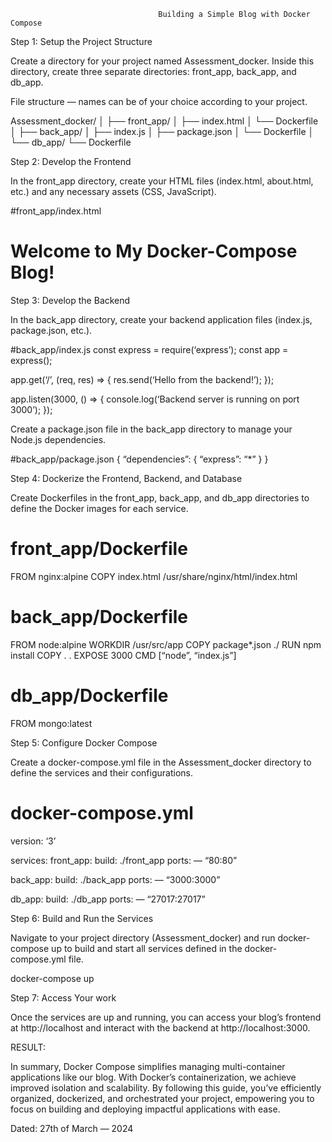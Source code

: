                                     Building a Simple Blog with Docker Compose
                                     
Step 1: Setup the Project Structure

Create a directory for your project named Assessment_docker. Inside this directory, create three separate directories: front_app, back_app, and db_app.

File structure — names can be of your choice according to your project.

Assessment_docker/
│
├── front_app/
│ ├── index.html
│ └── Dockerfile
│
├── back_app/
│ ├── index.js
│ ├── package.json
│ └── Dockerfile
│
└── db_app/
└── Dockerfile

Step 2: Develop the Frontend

In the front_app directory, create your HTML files (index.html, about.html, etc.) and any necessary assets (CSS, JavaScript).

#front_app/index.html
<!DOCTYPE html>
<html lang=”en”>
<head>
<meta charset=”UTF-8">
<meta name=”viewport” content=”width=device-width, initial-scale=1.0">
<title>My Blog</title>
</head>
<body>
<h1>Welcome to My Docker-Compose Blog!</h1>
<! — Your content goes here →
</body>
</html>

Step 3: Develop the Backend

In the back_app directory, create your backend application files (index.js, package.json, etc.).

#back_app/index.js
const express = require(‘express’);
const app = express();

app.get(‘/’, (req, res) => {
res.send(‘Hello from the backend!’);
});

app.listen(3000, () => {
console.log(‘Backend server is running on port 3000’);
});

Create a package.json file in the back_app directory to manage your Node.js dependencies.

#back_app/package.json
{
“dependencies”: {
“express”: “*”
}
}

Step 4: Dockerize the Frontend, Backend, and Database

Create Dockerfiles in the front_app, back_app, and db_app directories to define the Docker images for each service.

# front_app/Dockerfile
FROM nginx:alpine
COPY index.html /usr/share/nginx/html/index.html

# back_app/Dockerfile
FROM node:alpine
WORKDIR /usr/src/app
COPY package*.json ./
RUN npm install
COPY . .
EXPOSE 3000
CMD [“node”, “index.js”]

# db_app/Dockerfile
FROM mongo:latest

Step 5: Configure Docker Compose

Create a docker-compose.yml file in the Assessment_docker directory to define the services and their configurations.

# docker-compose.yml
version: ‘3’

services:
front_app:
build: ./front_app
ports:
— “80:80”

back_app:
build: ./back_app
ports:
— “3000:3000”

db_app:
build: ./db_app
ports:
— “27017:27017”

Step 6: Build and Run the Services

Navigate to your project directory (Assessment_docker) and run docker-compose up to build and start all services defined in the docker-compose.yml file.

docker-compose up

Step 7: Access Your work

Once the services are up and running, you can access your blog’s frontend at http://localhost and interact with the backend at http://localhost:3000.

RESULT:

In summary, Docker Compose simplifies managing multi-container applications like our blog. With Docker’s containerization, we achieve improved isolation and scalability. By following this guide, you’ve efficiently organized, dockerized, and orchestrated your project, empowering you to focus on building and deploying impactful applications with ease.

Dated: 27th of March — 2024
